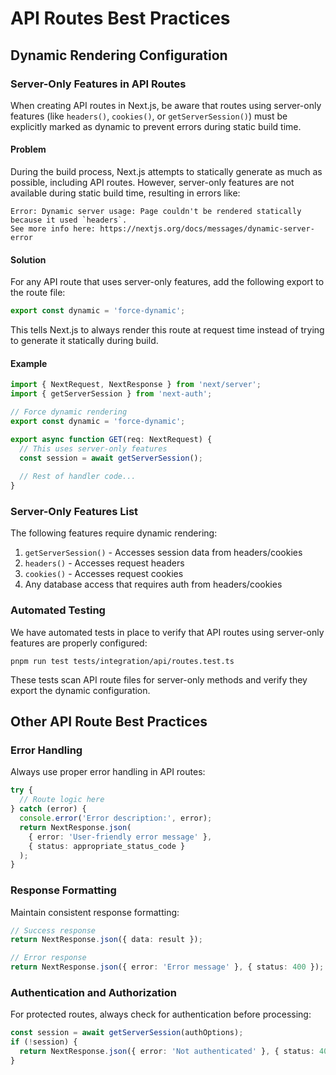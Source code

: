 # API Routes Best Practices

## Dynamic Rendering Configuration

### Server-Only Features in API Routes

When creating API routes in Next.js, be aware that routes using server-only features (like `headers()`, `cookies()`, or `getServerSession()`) must be explicitly marked as dynamic to prevent errors during static build time.

#### Problem

During the build process, Next.js attempts to statically generate as much as possible, including API routes. However, server-only features are not available during static build time, resulting in errors like:

```
Error: Dynamic server usage: Page couldn't be rendered statically because it used `headers`.
See more info here: https://nextjs.org/docs/messages/dynamic-server-error
```

#### Solution

For any API route that uses server-only features, add the following export to the route file:

```typescript
export const dynamic = 'force-dynamic';
```

This tells Next.js to always render this route at request time instead of trying to generate it statically during build.

#### Example

```typescript
import { NextRequest, NextResponse } from 'next/server';
import { getServerSession } from 'next-auth';

// Force dynamic rendering
export const dynamic = 'force-dynamic';

export async function GET(req: NextRequest) {
  // This uses server-only features
  const session = await getServerSession();
  
  // Rest of handler code...
}
```

### Server-Only Features List

The following features require dynamic rendering:

1. `getServerSession()` - Accesses session data from headers/cookies
2. `headers()` - Accesses request headers
3. `cookies()` - Accesses request cookies
4. Any database access that requires auth from headers/cookies

### Automated Testing

We have automated tests in place to verify that API routes using server-only features are properly configured:

```
pnpm run test tests/integration/api/routes.test.ts
```

These tests scan API route files for server-only methods and verify they export the dynamic configuration.

## Other API Route Best Practices

### Error Handling

Always use proper error handling in API routes:

```typescript
try {
  // Route logic here
} catch (error) {
  console.error('Error description:', error);
  return NextResponse.json(
    { error: 'User-friendly error message' },
    { status: appropriate_status_code }
  );
}
```

### Response Formatting

Maintain consistent response formatting:

```typescript
// Success response
return NextResponse.json({ data: result });

// Error response
return NextResponse.json({ error: 'Error message' }, { status: 400 });
```

### Authentication and Authorization

For protected routes, always check for authentication before processing:

```typescript
const session = await getServerSession(authOptions);
if (!session) {
  return NextResponse.json({ error: 'Not authenticated' }, { status: 401 });
}
``` 